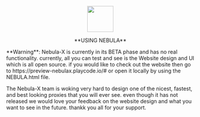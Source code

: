 <p align="center"> 
<img src="https://github.com/Nebula-X-Development/Nebula-X-BETA/blob/main/NEBULA%20LOGO.png"hight=70px width=70px>
<p align="center"> **USING NEBULA**

</p>
**Warning**: Nebula-X is currently in its BETA phase and has no real functionality. currently, all you can test and see is the Website design and UI which is all open source. if you would like to check out the website then go to https://preview-nebulax.playcode.io/# or open it locally by using the NEBULA.html file. 

The Nebula-X team is woking very hard to design one of the nicest, fastest, and best looking proxies that you will ever see. even though it has not released we would love your feedback on the website design and what you want to see in the future. thankk you all for your support.
